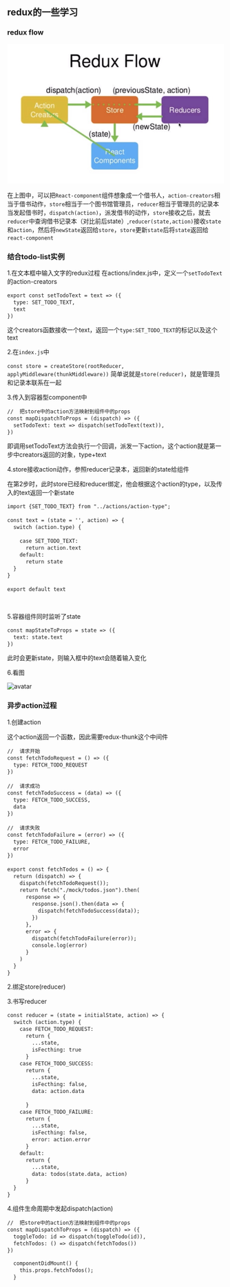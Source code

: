 ## redux的一些学习

### redux flow
![avatar](./public/redux-flow.jpeg)

在上图中，可以把`React-component`组件想象成一个借书人，`action-creators`相当于借书动作，`store`相当于一个图书馆管理员，`reducer`相当于管理员的记录本
当发起借书时，`dispatch(action)`，派发借书的动作，`store`接收之后，就去`reducer`中查询借书记录本（对比前后state）,`reducer(state,action)`接收`state`
和`action`，然后将`newState`返回给`store`，`store`更新`state`后将`state`返回给`react-component`

###  结合todo-list实例
1.在文本框中输入文字的redux过程
在actions/index.js中，定义一个`setTodoText`的action-creators
```
export const setTodoText = text => ({
  type: SET_TODO_TEXT,
  text
})
```
这个creators函数接收一个text，返回一个`type:SET_TODO_TEXT`的标记以及这个text<br/>

2.在`index.js`中

```const store = createStore(rootReducer, applyMiddleware(thunkMiddleware))```
简单说就是```store(reducer)```，就是管理员和记录本联系在一起<br/>

3.传入到容器型component中

```
//  把store中的action方法映射到组件中的props
const mapDispatchToProps = (dispatch) => ({
  setTodoText: text => dispatch(setTodoText(text)),
})
```
即调用setTodoText方法会执行一个回调，派发一下action，这个action就是第一步中creators返回的对象，type+text<br/>

4.store接收action动作，参照reducer记录本，返回新的state给组件

在第2步时，此时store已经和reducer绑定，他会根据这个action的type，以及传入的text返回一个新state

```
import {SET_TODO_TEXT} from "../actions/action-type";

const text = (state = '', action) => {
  switch (action.type) {

    case SET_TODO_TEXT:
      return action.text
    default:
      return state
  }
}

export default text
```
<br/>

5.容器组件同时监听了state

  ```
  const mapStateToProps = state => ({
    text: state.text
  })
  ```
此时会更新state，则输入框中的text会随着输入变化<br/>

6.看图

![avatar](./public/redux-step.jpg)

###  异步action过程

1.创建action

这个action返回一个函数，因此需要redux-thunk这个中间件
```
//  请求开始
const fetchTodoRequest = () => ({
  type: FETCH_TODO_REQUEST
})

//  请求成功
const fetchTodoSuccess = (data) => ({
  type: FETCH_TODO_SUCCESS,
  data
})

//  请求失败
const fetchTodoFailure = (error) => ({
  type: FETCH_TODO_FAILURE,
  error
})

export const fetchTodos = () => {
  return (dispatch) => {
    dispatch(fetchTodoRequest());
    return fetch("./mock/todos.json").then(
      response => {
        response.json().then(data => {
          dispatch(fetchTodoSuccess(data));
        })
      },
      error => {
        dispatch(fetchTodoFailure(error));
        console.log(error)
      }
    )
  }
}
```

2.绑定store(reducer)

3.书写reducer

```
const reducer = (state = initialState, action) => {
  switch (action.type) {
    case FETCH_TODO_REQUEST:
      return {
        ...state,
        isFecthing: true
      }
    case FETCH_TODO_SUCCESS:
      return {
        ...state,
        isFecthing: false,
        data: action.data

      }
    case FETCH_TODO_FAILURE:
      return {
        ...state,
        isFecthing: false,
        error: action.error
      }
    default:
      return {
        ...state,
        data: todos(state.data, action)
      }
  }
}
```

4.组件生命周期中发起dispatch(action)

```
//  把store中的action方法映射到组件中的props
const mapDispatchToProps = (dispatch) => ({
  toggleTodo: id => dispatch(toggleTodo(id)),
  fetchTodos: () => dispatch(fetchTodos())
})

```

```
  componentDidMount() {
    this.props.fetchTodos();
  }
```